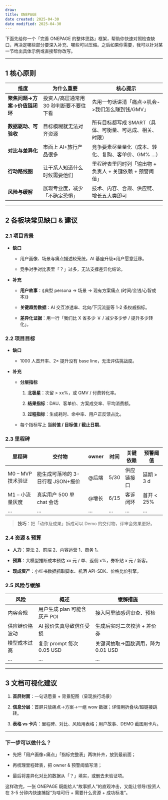 ```yaml
---
draw:
title: ONEPAGE
date created: 2025-04-30
date modified: 2025-04-30
---
```


下面先给你一个「完善 ONEPAGE 的整体思路」框架，帮助你快速对照检查缺口，再决定哪些部分要深入补充、哪些可以压缩。之后如果你需要，我可以针对某一节给出具体示例或直接帮你改写。

---

## 1 核心原则

|维度|为什么重要|核心提示|
|---|---|---|
|**聚焦问题->方案->价值链闭环**|投资人/高层通常用 30 秒判断要不要往下看|先用一句话讲清「痛点->机会->我们怎么赚到钱/GMV」|
|**数据驱动、可验收**|目标模糊就无法对齐资源|所有目标都写成 SMART（具体、可衡量、可达成、相关、时限）|
|**对比与差异化**|市面上 AI+旅行产品很多|竞争要素尽量量化（成本、转化、复购、客单价、GM% …）|
|**行动路线图**|让干系人知道什么时候需要他们|里程碑表里同时列「输出物 + 负责人 + 关键依赖 + 预警阈值」|
|**风险与缓解**|展现专业度，减少「不确定恐惧」|技术、内容、合规、供应链、增长五大类即可|

---

## 2 各板块常见缺口 & 建议

### 2.1 项目背景

- **缺口**
    
    - 用户画像、场景与痛点描述较笼统，AI 基座升级≠用户愿意迁移。
        
    - 竞争对手对比表里「？」过多，无法支撑差异化结论。
        
- **补充**
    
    - **用户故事**：⟪典型 persona → 场景 → 现有方案痛点 (时间/金钱/心智成本)⟫
        
    - **关键趋势数据**：AI 交互渗透率、北向/下沉流量等 1-2 条权威指标。
        
    - **差异化证据**：用一行「我们比 X 省多少 ￥ / 减少多少步 / 提升多少转化」。
        

### 2.2 项目目标

- **缺口**
    
    - 1000 人首开率、2× 提升没有 base line，无法评估挑战度。
        
- **补充**
    
    - **分层指标**
        
        1. **北极星**：次留 > xx%，或 GMV / 付费转化率。
            
        2. **结果指标**：DAU、客单价、方案成交率、平均消费额。
            
        3. **过程指标**：生成耗时、命中率、用户正反馈占比。
            
    - 每个指标写上 **当前值 / 目标值 / 截止日期**。
        

### 2.3 里程碑

|里程碑|交付物|owner|时间|关键依赖|预警阈值|
|---|---|---|---|---|---|
|M0 – MVP 技术验证|能生成可落地的 3-日行程 JSON+报价|@后端|5/30|供应链接口|延期 > 3 d|
|M1 – 小流量灰度|真实用户 500 单 chat 会话|@增长|6/15|客诉闭环|首开 < 25%|
|…|…|…|…|…|…|

> **技巧**：把「动作及成果」拆成可以 Demo 的交付物，评审会效果更好。

### 2.4 资源 & 预算

- **人力**：算法 2、前端 2、内容运营 1、商务 1。
    
- **预算**：大模型推断成本预估 xx 元 / 单、返佣 x%，券补贴 x 元 / 新客。
    
- **现成资产**：小红书数据抓取脚本、机酒 API-SDK、价格比价引擎。
    

### 2.5 风险与缓解

|风险|概述|缓解措施|
|---|---|---|
|内容合规|用户生成 plan 可能含灰产 POI|接入阿里敏感词审查、预检|
|供应链价格波动|AI 报价失真导致信任受损|生成后实时二次校验 + 差价券|
|模型成本过高|复杂 prompt 每次 0.05 USD|关键词抽取→函数调用，降为 0.01 USD|
|…|…|…|

---

## 3 文档可视化建议

1. **首屏封面**：一句话愿景 + 背景配图（呈现旅行场景）
    
2. **信息分层**：首屏只放痛点→方案→一组 wow 数据；详情用折叠块/超链接跳转。
    
3. **表格 vs 卡片**：里程碑、对比、风险用表格；用户故事、DEMO 截图用卡片。
    

---

### 下一步可以做什么？

- 先把「用户画像+痛点」「指标完整表」两块补齐，放到最前面；
    
- 再梳理里程碑表，把 owner & 预警阈值写清；
    
- 最后将差异化对比的数据从「？」填实，或删去未验证项。
    

这样改完，一张 ONEPAGE 既能给人“故事抓人”的直观冲击，又能让领导/投资人在 3-5 分钟内快速捕捉“为啥可行 + 需要什么资源 + 成功标准”。
